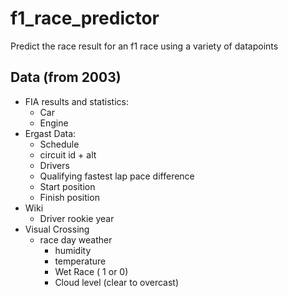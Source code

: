 # f1_race_predictor
Predict the race result for an f1 race using a variety of datapoints

## Data (from 2003)
- FIA results and statistics:
  - Car
  - Engine
- Ergast Data:
  - Schedule
  - circuit id + alt
  - Drivers
  - Qualifying fastest lap pace difference
  - Start position
  - Finish position
- Wiki
  - Driver rookie year
- Visual Crossing
  - race day weather
    - humidity
    - temperature
    - Wet Race ( 1 or 0)
    - Cloud level (clear to overcast)
